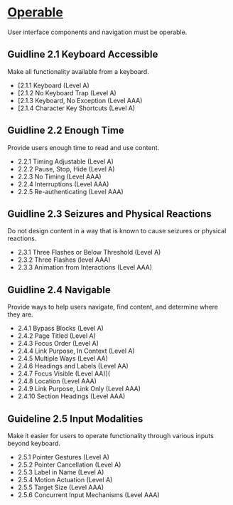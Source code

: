 # [Operable](Operable.md)
User interface components and navigation must be operable.
## Guidline 2.1 Keyboard Accessible
Make all functionality available from a keyboard.
* [2.1.1 Keyboard (Level A)
* [2.1.2 No Keyboard Trap (Level A)
* [2.1.3 Keyboard, No Exception (Level AAA)
* [2.1.4 Character Key Shortcuts (Level A)
## Guidline 2.2 Enough Time
Provide users enough time to read and use content.

* 2.2.1 Timing Adjustable (Level A)
* 2.2.2 Pause, Stop, Hide (Level A)
* 2.2.3 No Timing (Level AAA)
* 2.2.4 Interruptions (Level AAA)
* 2.2.5 Re-authenticating (Level AAA)
## Guidline 2.3 Seizures and Physical Reactions
Do not design content in a way that is known to cause seizures or physical reactions.
* 2.3.1 Three Flashes or Below Threshold (Level A)
* 2.3.2 Three Flashes (level AAA)
* 2.3.3 Animation from Interactions (Level AAA)
## Guidline 2.4 Navigable
Provide ways to help users navigate, find content, and determine where they are.
* 2.4.1 Bypass Blocks (Level A)
* 2.4.2 Page Titled (Level A)
* 2.4.3 Focus Order (Level A)
* 2.4.4 Link Purpose, In Context (Level A)
* 2.4.5 Multiple Ways (Level AA)
* 2.4.6 Headings and Labels (Level AA)
* 2.4.7 Focus Visible (Level AA)](
* 2.4.8 Location (Level AAA)
* 2.4.9 Link Purpose, Link Only (Level AAA)
* 2.4.10 Section Headings (Level AAA)
## Guideline 2.5 Input Modalities
Make it easier for users to operate functionality through various inputs beyond keyboard.
* 2.5.1 Pointer Gestures (Level A)
* 2.5.2 Pointer Cancellation (Level A)
* 2.5.3 Label in Name (Level A)
* 2.5.4 Motion Actuation (Level A)
* 2.5.5 Target Size (Level AAA)
* 2.5.6 Concurrent Input Mechanisms (Level AAA)
